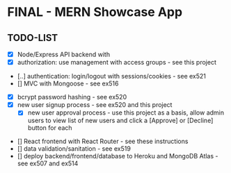 # FINAL - MERN Showcase App

## TODO-LIST

- [x] Node/Express API backend with
- [x] authorization: use management with access groups - see this project
- [..] authentication: login/logout with sessions/cookies - see ex521
- [] MVC with Mongoose - see ex516
- [x] bcrypt password hashing - see ex520
- [x] new user signup process - see ex520 and this project
  -[x] new user approval process - use this project as a basis, allow admin users to view list of new users and click a [Approve] or [Decline] button for each
- [] React frontend with React Router - see these instructions
- [] data validation/sanitation - see ex519
- [] deploy backend/frontend/database to Heroku and MongoDB Atlas - see ex507 and ex514
